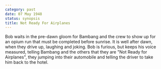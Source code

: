```yaml
---
category: past
date: 07 May 1948
status: synopsis
title: Not Ready For Airplanes
---
```



Bob waits in the pre-dawn gloom for Bambang and the
crew to show up for an opium run that must be completed before sunrise. It is well after dawn, when they drive up, laughing and
joking. Bob is furious, but keeps his voice measured, telling Bambang
and the others that they are "Not Ready for Airplanes", they jumping
into their automobile and telling the driver to take him back to the
hotel.

